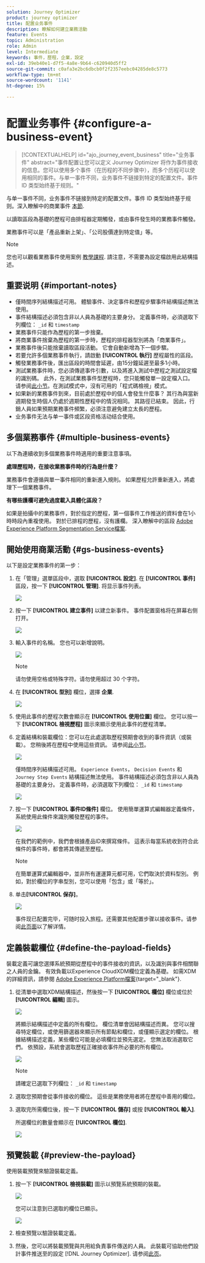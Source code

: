 ```yaml
---
solution: Journey Optimizer
product: journey optimizer
title: 配置业务事件
description: 瞭解如何建立業務活動
feature: Events
topic: Administration
role: Admin
level: Intermediate
keywords: 事件，歷程，企業，設定
exl-id: 39eb40e1-d7f5-4a8e-9b64-c620940d5ff2
source-git-commit: c0afa3e2bc6dbcb0f2f2357eebc04285de8c5773
workflow-type: tm+mt
source-wordcount: '1141'
ht-degree: 15%

---
```


# 配置业务事件 {#configure-a-business-event}

>[!CONTEXTUALHELP]
>id="ajo_journey_event_business"
>title="业务事件"
>abstract="事件配置让您可以定义 Journey Optimizer 将作为事件接收的信息。您可以使用多个事件（在历程的不同步骤中），而多个历程可以使用相同的事件。与单一事件不同，业务事件不链接到特定的配置文件。事件 ID 类型始终基于规则。"

与单一事件不同，业务事件不链接到特定的配置文件。事件 ID 类型始终基于规则。深入瞭解中的商業事件 [本節](../event/about-events.md).

以讀取區段為基礎的歷程可由排程器定期觸發，或由事件發生時的業務事件觸發。

業務事件可以是「產品重新上架」、「公司股價達到特定值」等。

>[!NOTE]
>
>您也可以觀看業務事件使用案例 [教學課程](https://experienceleague.adobe.com/docs/journey-optimizer-learn/tutorials/create-journeys/use-case-business-event.html). 請注意，不需要為設定檔啟用此結構描述。

## 重要说明 {#important-notes}

* 僅時間序列結構描述可用。 體驗事件、決定事件和歷程步驟事件結構描述無法使用。
* 事件結構描述必須包含非以人員為基礎的主要身分。 定義事件時，必須選取下列欄位： `_id` 和 `timestamp`
* 業務事件只能作為歷程的第一步捨棄。
* 將商業事件捨棄為歷程的第一步時，歷程的排程器型別將為「商業事件」。
* 業務事件後只能捨棄讀取區段活動。 它會自動新增為下一個步驟。
* 若要允許多個業務事件執行，請啟動 **[!UICONTROL 執行]** 歷程屬性的區段。
* 觸發業務事件後，匯出區段的時間會延遲，由15分鐘延遲至最多1小時。
* 測試業務事件時，您必須傳遞事件引數，以及將進入測試中歷程之測試設定檔的識別碼。 此外，在測試業務事件型歷程時，您只能觸發單一設定檔入口。 请参阅[此小节](../building-journeys/testing-the-journey.md#test-business)。在測試模式中，沒有可用的「程式碼檢視」模式。
* 如果新的業務事件到來，目前處於歷程中的個人會發生什麼事？ 其行為與當新週期發生時個人仍處於週期性歷程中的情況相同。 其路徑已結束。 因此，行銷人員如果預期業務事件頻繁，必須注意避免建立太長的歷程。
* 业务事件无法与单一事件或区段资格活动结合使用。

## 多個業務事件 {#multiple-business-events}

以下為連續收到多個業務事件時適用的重要注意事項。

**處理歷程時，在接收業務事件時的行為是什麼？**

業務事件會遵循與單一事件相同的重新進入規則。 如果歷程允許重新進入，將處理下一個業務事件。

**有哪些護欄可避免過度載入具體化區段？**

如果是拍攝中的業務事件，對於指定的歷程，第一個事件工作推送的資料會在1小時時段內重複使用。 對於已排程的歷程，沒有護欄。 深入瞭解中的區段 [Adobe Experience Platform Segmentation Service檔案](https://experienceleague.adobe.com/docs/experience-platform/segmentation/home.html).

## 開始使用商業活動 {#gs-business-events}

以下是設定業務事件的第一步：

1. 在「管理」選單區段中，選取 **[!UICONTROL 設定]**. 在  **[!UICONTROL 事件]** 區段，按一下 **[!UICONTROL 管理]**. 将显示事件列表。

   ![](assets/jo-event1.png)

1. 按一下 **[!UICONTROL 建立事件]** 以建立新事件。 事件配置窗格将在屏幕右侧打开。

   ![](assets/jo-event2.png)

1. 輸入事件的名稱。 您也可以新增說明。

   ![](assets/jo-event3-business.png)

   >[!NOTE]
   >
   >请勿使用空格或特殊字符。请勿使用超过 30 个字符。

1. 在 **[!UICONTROL 型別]** 欄位，選擇 **企業**.

   ![](assets/jo-event3bis-business.png)

1. 使用此事件的歷程次數會顯示在 **[!UICONTROL 使用位置]** 欄位。 您可以按一下 **[!UICONTROL 檢視歷程]** 圖示來顯示使用此事件的歷程清單。

1. 定義結構和裝載欄位：您可以在此處選取歷程預期會收到的事件資訊（或裝載）。 您稍後將在歷程中使用這些資訊。 请参阅[此小节](../event/about-creating-business.md#define-the-payload-fields)。

   ![](assets/jo-event5-business.png)

   僅時間序列結構描述可用。 `Experience Events`， `Decision Events` 和 `Journey Step Events` 結構描述無法使用。 事件結構描述必須包含非以人員為基礎的主要身分。 定義事件時，必須選取下列欄位： `_id` 和 `timestamp`

   ![](assets/test-profiles-4.png)

1. 按一下 **[!UICONTROL 事件ID條件]** 欄位。 使用簡單運算式編輯器定義條件，系統使用此條件來識別觸發歷程的事件。

   ![](assets/jo-event6-business.png)

   在我們的範例中，我們會根據產品ID來撰寫條件。 這表示每當系統收到符合此條件的事件時，都會將其傳遞至歷程。

   >[!NOTE]
   >
   >在簡單運算式編輯器中，並非所有運運算元都可用，它們取決於資料型別。 例如，對於欄位的字串型別，您可以使用「包含」或「等於」。

1. 单击&#x200B;**[!UICONTROL 保存]**。

   ![](assets/journey7-business.png)

   事件现已配置完毕，可随时投入旅程。还需要其他配置步骤以接收事件。请参阅[此页面](../event/additional-steps-to-send-events-to-journey.md)以了解详情。

## 定義裝載欄位 {#define-the-payload-fields}

裝載定義可讓您選擇系統預期從歷程中的事件接收的資訊，以及識別與事件相關聯之人員的金鑰。 有效負載以Experience CloudXDM欄位定義為基礎。 如需XDM的詳細資訊，請參閱 [Adobe Experience Platform檔案](https://experienceleague.adobe.com/docs/experience-platform/xdm/home.html?lang=zh-Hans){target="_blank"}.

1. 從清單中選取XDM結構描述，然後按一下 **[!UICONTROL 欄位]** 欄位或位於 **[!UICONTROL 編輯]** 圖示。

   ![](assets/journey8-business.png)

   將顯示結構描述中定義的所有欄位。 欄位清單會因結構描述而異。 您可以搜尋特定欄位，或使用篩選器來顯示所有節點和欄位，或僅顯示選定的欄位。 根據結構描述定義，某些欄位可能是必填欄位並預先選定。 您無法取消選取它們。 依預設，系統會選取歷程正確接收事件所必要的所有欄位。

   ![](assets/journey9-business.png)

   >[!NOTE]
   >
   > 請確定已選取下列欄位： `_id` 和 `timestamp`

1. 選取您預期會從事件接收的欄位。 這些是業務使用者將在歷程中善用的欄位。

1. 選取完所需欄位後，按一下 **[!UICONTROL 儲存]** 或按 **[!UICONTROL 輸入]**.

   所選欄位的數量會顯示在 **[!UICONTROL 欄位]**.

   ![](assets/journey12-business.png)

## 預覽裝載 {#preview-the-payload}

使用裝載預覽來驗證裝載定義。

1. 按一下 **[!UICONTROL 檢視裝載]** 圖示以預覽系統預期的裝載。

   ![](assets/journey13-business.png)

   您可以注意到已選取的欄位已顯示。

   ![](assets/journey14-business.png)

1. 檢查預覽以驗證裝載定義。

1. 然後，您可以將裝載預覽與共用給負責事件傳送的人員。 此裝載可協助他們設計事件推送至的設定 [!DNL Journey Optimizer]. 请参阅[此页](../event/additional-steps-to-send-events-to-journey.md)。
